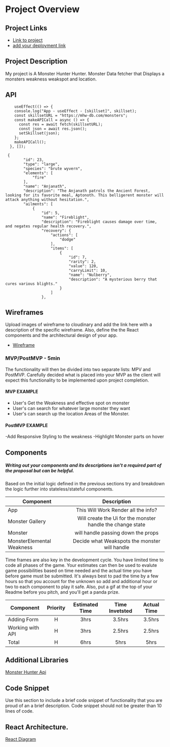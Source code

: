 # Project Overview

## Project Links

- [Link to project](https://github.com/UsagiKazma/Project-2-React-Application/blob/master/project-worksheet.md)
- [add your deployment link]()

## Project Description

My project is A Monster Hunter Hunter. Monster Data fetcher that Displays a monsters weakness weakspot and location.

## API

```
    useEffect(() => {
    console.log("App - useEffect - [skillset]", skillset);
    const skillsetURL = "https://mhw-db.com/monsters";
    const makeAPICall = async () => {
      const res = await fetch(skillsetURL);
      const json = await res.json();
      setSkillset(json);
    };
    makeAPICall();
  }, []);
```


```
 {
        "id": 23,
        "type": "large",
        "species": "brute wyvern",
        "elements": [
            "fire"
        ],
        "name": "Anjanath",
        "description": "The Anjanath patrols the Ancient Forest, looking for its favorite meal, Aptonoth. This belligerent monster will attack anything without hesitation.",
        "ailments": [
            {
                "id": 5,
                "name": "Fireblight",
                "description": "Fireblight causes damage over time, and negates regular health recovery.",
                "recovery": {
                    "actions": [
                        "dodge"
                    ],
                    "items": [
                        {
                            "id": 7,
                            "rarity": 2,
                            "value": 120,
                            "carryLimit": 10,
                            "name": "Nulberry",
                            "description": "A mysterious berry that cures various blights."
                        }
                    ]
                },

```


## Wireframes

Upload images of wireframe to cloudinary and add the link here with a description of the specific wireframe. Also, define the the React components and the architectural design of your app.

- [Wireframe](https://www.figma.com/file/J4Azftb3oJdtbvwnaM6GYu/Monster-Hunter-Armor-App?node-id=7%3A3)



### MVP/PostMVP - 5min

The functionality will then be divided into two separate lists: MPV and PostMVP.  Carefully decided what is placed into your MVP as the client will expect this functionality to be implemented upon project completion.  

#### MVP EXAMPLE
- User's Get the Weakness and effective spot on monster
- User's can search for whatever large monster they want
- User's can search up the location Areas of the Monster.
#### PostMVP EXAMPLE

-Add Responsive Styling to the weakness
-Highlight Monster parts on hover



## Components
##### Writing out your components and its descriptions isn't a required part of the proposal but can be helpful.

Based on the initial logic defined in the previous sections try and breakdown the logic further into stateless/stateful components. 

| Component | Description | 
| --- | :---: |  
| App | This Will Work Render all the info?| 
| Monster Gallery| Will create the Ui for the monster handle the change state | 
| Monster| will handle passing down the props  | 
| MonsterElemental Weakness| Decide what Weakspots the monster will handle |


Time frames are also key in the development cycle.  You have limited time to code all phases of the game.  Your estimates can then be used to evalute game possibilities based on time needed and the actual time you have before game must be submitted. It's always best to pad the time by a few hours so that you account for the unknown so add and additional hour or two to each component to play it safe. Also, put a gif at the top of your Readme before you pitch, and you'll get a panda prize.

| Component | Priority | Estimated Time | Time Invetsted | Actual Time |
| --- | :---: |  :---: | :---: | :---: |
| Adding Form | H | 3hrs| 3.5hrs | 3.5hrs |
| Working with API | H | 3hrs| 2.5hrs | 2.5hrs |
| Total | H | 6hrs| 5hrs | 5hrs |

## Additional Libraries
[Monster Hunter Api](https://mhw-db.com/monsters)

## Code Snippet

Use this section to include a brief code snippet of functionality that you are proud of an a brief description.  Code snippet should not be greater than 10 lines of code. 

## React Architecture.

[React Diagram](https://app.diagrams.net/#G1YmpgIYgGsW0efqIobi8RdogASCgMedyC)

